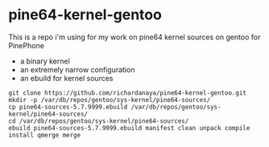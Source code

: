 # pine64-kernel-gentoo

This is a repo i'm using for my work on pine64 kernel sources on gentoo for PinePhone

* a binary kernel
* an extremely narrow configuration
* an ebuild for kernel sources

```
git clone https://github.com/richardanaya/pine64-kernel-gentoo.git
mkdir -p /var/db/repos/gentoo/sys-kernel/pine64-sources/
cp pine64-sources-5.7.9999.ebuild /var/db/repos/gentoo/sys-kernel/pine64-sources/
cd /var/db/repos/gentoo/sys-kernel/pine64-sources/
ebuild pine64-sources-5.7.9999.ebuild manifest clean unpack compile install qmerge merge
```
